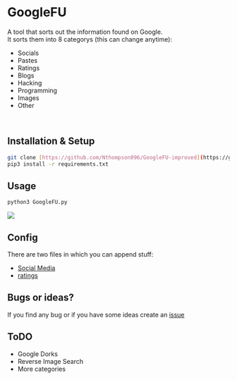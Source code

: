 # GoogleFU
A tool that sorts out the information found on Google. <br>
It sorts them into 8 categorys (this can change anytime):
 - Socials
 - Pastes
 - Ratings
 - Blogs
 - Hacking
 - Programming
 - Images
 - Other

<br>

## Installation & Setup
```bash
git clone [https://github.com/Nthompson096/GoogleFU-improved](https://github.com/Nthompson096/GoogleFU-improved.git)
pip3 install -r requirements.txt
```

## Usage
```Bash
python3 GoogleFU.py
```
![](https://i.ibb.co/58zVGz2/image.png)
<br>

## Config
There are two files in which you can append stuff:
 - [Social Media](./socials.txt)
 - [ratings](./ratings.txt)

## Bugs or ideas?
If you find any bug or if you have some ideas create an [issue](https://github.com/champmq/GoogleFU/issues)

## ToDO
 - Google Dorks
 - Reverse Image Search
 - More categories
